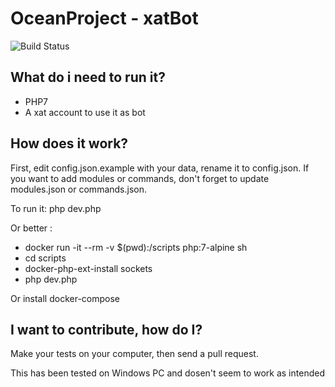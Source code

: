 # OceanProject - xatBot

![Build Status](https://travis-ci.org/PiR-B-/OceanProject-Bot.svg?branch=master)

## What do i need to run it?

- PHP7
- A xat account to use it as bot

## How does it work?

First, edit config.json.example with your data, rename it to config.json.
If you want to add modules or commands, don't forget to update modules.json or commands.json.

To run it: php dev.php

Or better :

- docker run -it --rm -v $(pwd):/scripts php:7-alpine sh
- cd scripts
- docker-php-ext-install sockets
- php dev.php

Or install docker-compose

## I want to contribute, how do I?

Make your tests on your computer, then send a pull request.

This has been tested on Windows PC and dosen't seem to work as intended
